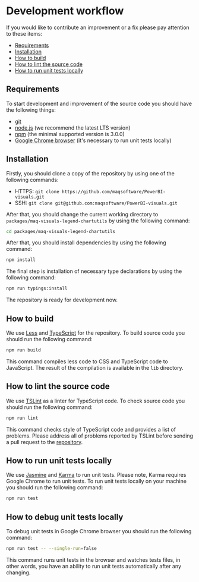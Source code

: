 # Development workflow
If you would like to contribute an improvement or a fix please pay attention to these items:
* [Requirements](#requirements)
* [Installation](#installation)
* [How to build](#how-to-build)
* [How to lint the source code](#how-to-lint-the-source-code)
* [How to run unit tests locally](#how-to-run-unit-tests-locally)

## Requirements
To start development and improvement of the source code you should have the following things:
* [git](https://git-scm.com)
* [node.js](https://nodejs.org) (we recommend the latest LTS version)
* [npm](https://www.npmjs.com) (the minimal supported version is 3.0.0)
* [Google Chrome browser](https://www.google.com/chrome) (it's necessary to run unit tests locally)

## Installation
Firstly, you should clone a copy of the repository by using one of the following commands:
* HTTPS: ```git clone https://github.com/maqsoftware/PowerBI-visuals.git```
* SSH: ```git clone git@github.com:maqsoftware/PowerBI-visuals.git```

After that, you should change the current working directory to ```packages/maq-visuals-legend-chartutils``` by using the following command:

```bash
cd packages/maq-visuals-legend-chartutils
```

After that, you should install dependencies by using the following command:

```bash
npm install
```

The final step is installation of necessary type declarations by using the following command:

```bash
npm run typings:install
```

The repository is ready for development now.

## How to build
We use [Less](https://github.com/less/less.js) and [TypeScript](https://github.com/Microsoft/TypeScript) for the repository. To build source code you should run the following command:

```bash
npm run build
```

This command compiles less code to CSS and TypeScript code to JavaScript. The result of the compilation is available in the ```lib``` directory.

## How to lint the source code
We use [TSLint](https://github.com/palantir/tslint) as a linter for TypeScript code. To check source code you should run the following command:

```bash
npm run lint
```

This command checks style of TypeScript code and provides a list of problems. Please address all of problems reported by TSLint before sending a pull request to the [repository](https://github.com/maqsoftware/PowerBI-visuals/tree/master/packages/maq-visuals-legend-chartutils).

## How to run unit tests locally
We use [Jasmine](https://github.com/jasmine/jasmine) and [Karma](https://github.com/karma-runner/karma) to run unit tests. Please note, Karma requires Google Chrome to run unit tests.
To run unit tests locally on your machine you should run the following command:

```bash
npm run test
```

## How to debug unit tests locally
To debug unit tests in Google Chrome browser you should run the following command:

```bash
npm run test -- --single-run=false
```

This command runs unit tests in the browser and watches tests files, in other words, you have an ability to run unit tests automatically after any changing.
